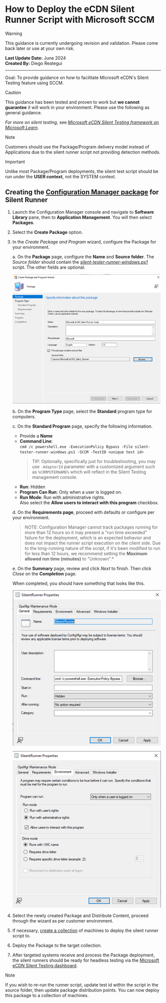 # How to Deploy the eCDN Silent Runner Script with Microsoft SCCM

> [!WARNING]
> This guidance is currently undergoing revision and validation.  Please come back later or use at your own risk.

__Last Update Date:__ June 2024  
__Created By:__ Diego Reategui  

***

Goal: To provide guidance on how to facilitate Microsoft eCDN's Silent
Testing feature using SCCM.

> [!CAUTION]
> This guidance has been tested and proven to work but __we cannot guarantee__ it will work in your environment. Please use the following as general guidance.

*For more on silent testing,* see [*Microsoft eCDN Silent Testing framework on Microsoft Learn*](https://learn.microsoft.com/ecdn/technical-documentation/silent-testing-framework#appendix-b-integrating-runners-using-headless-browser).

> [!NOTE]
> Customers should use the Package/Program delivery model instead of Applications due to the silent runner script not providing detection methods.

> [!IMPORTANT]
> Unlike most Package/Program deployments, the silent test script should be run under the __USER context__, not the SYSTEM context.

## Creating the [Configuration Manager package](https://learn.microsoft.com/mem/configmgr/apps/deploy-use/packages-and-programs) for Silent Runner

1. Launch the Configuration Manager console and navigate to __Software Library__ pane, then to __Application Management__. You will then select __Packages__.

2. Select the __Create Package__ option.

3. In the *Create Package and Program* wizard, configure the Package for your environment.

   a.  On the __Package__ page, configure the __Name__ and __Source folder__. The *Source folder* should contain the [*silent-tester-runner-windows.ps1*](https://github.com/PeerDiego/silent-test-script/blob/main/silent-tester-runner-windows.ps1) script. The other fields are optional.

   ![A screenshot of a software package creation.](./media/package_wizard.png)

   b.  On the __Program Type__ page, select the __Standard__ program type for computers.

   c.  On the __Standard Program__ page, specify the following information.

   - Provide a __Name__
   - __Command Line__:\
       `cmd /c powershell.exe -ExecutionPolicy Bypass -File silent-tester-runner-windows.ps1 -SCCM -TestID <unique test id>`
       > TIP: Optionally, specifically just for troubleshooting, you may use `-AdapterId` parameter with a customized argument such as `%COMPUTERNAME%` which will reflect in the Silent Testing management console.
   - __Run__: Hidden
   - __Program Can Run__: Only when a user is logged on.
   - __Run Mode__: Run with administrative rights.\
       Also select the __Allow users to interact with this program__ checkbox.

   d.  On the __Requirements page__, proceed with defaults or configure per your environment.

   > NOTE: Configuration Manager cannot track packages running for more than 12 hours so it may present a "run time exceeded" failure for the deployment, which is an expected behavior and does not impact the runner script execution on the client side. Due to the long-running nature of the script, if it's been modified to run for less than 12 hours, we recommend setting the __Maximum allowed run time (minutes)__ to "Unknown".*

   e.  On the __Summary__ page, review and click *Next* to finish. Then click *Close* on the __Completion__ page.

    When completed, you should have something that looks like this.

   ![A screenshot of a created package's General tab.](./media/completed_package_general.png)

   ![A screenshot of a created package's Environment tab.](./media/completed_package_environment.png)

4. Select the newly created Package and Distribute Content, proceed through the wizard as per customer environment.

5. If necessary, [create a collection](https://learn.microsoft.com/mem/configmgr/core/clients/manage/collections/create-collections) of machines to deploy the silent runner script to.

6. Deploy the Package to the target collection.

7. After targeted systems receive and process the Package deployment, the silent runners should be ready for headless testing via the [Microsoft eCDN Silent Testing dashboard](https://aka.ms/ecdn/admin/silent-tester).

> [!NOTE]
> If you wish to re-run the runner script, update test id within the script in the source folder, then update package distribution points. You can now deploy this package to a collection of machines.
